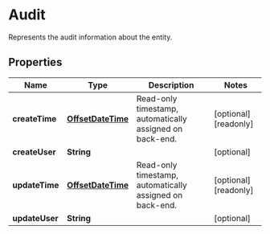 

# Audit

Represents the audit information about the entity.
## Properties

Name | Type | Description | Notes
------------ | ------------- | ------------- | -------------
**createTime** | [**OffsetDateTime**](OffsetDateTime.md) | Read-only timestamp, automatically assigned on back-end. |  [optional] [readonly]
**createUser** | **String** |  |  [optional]
**updateTime** | [**OffsetDateTime**](OffsetDateTime.md) | Read-only timestamp, automatically assigned on back-end. |  [optional] [readonly]
**updateUser** | **String** |  |  [optional]



